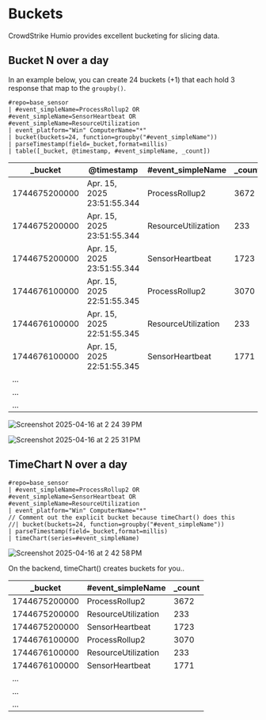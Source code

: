 # Buckets 

CrowdStrike Humio provides excellent bucketing for slicing data. 

## Bucket N over a day

In an example below, you can create 24 buckets (+1) that each hold 3 response that map to the `groupby()`.

```f#
#repo=base_sensor 
| #event_simpleName=ProcessRollup2 OR #event_simpleName=SensorHeartbeat OR #event_simpleName=ResourceUtilization 
| event_platform="Win" ComputerName="*"
| bucket(buckets=24, function=groupby("#event_simpleName"))
| parseTimestamp(field=_bucket,format=millis)
| table([_bucket, @timestamp, #event_simpleName, _count])
```

|_bucket|@timestamp|#event_simpleName|_count|
|---|---|---|---|
|1744675200000|Apr. 15, 2025 23:51:55.344|ProcessRollup2|3672|
|1744675200000|Apr. 15, 2025 23:51:55.344|ResourceUtilization|233|
|1744675200000|Apr. 15, 2025 23:51:55.344|SensorHeartbeat|1723|
|1744676100000|Apr. 15, 2025 22:51:55.345|ProcessRollup2|3070|
|1744676100000|Apr. 15, 2025 22:51:55.345|ResourceUtilization|233|
|1744676100000|Apr. 15, 2025 22:51:55.345|SensorHeartbeat|1771|
|...|
|...|
|...|

![Screenshot 2025-04-16 at 2 24 39 PM](https://github.com/user-attachments/assets/ac388db4-3143-4d7c-92de-c7540668366b)

![Screenshot 2025-04-16 at 2 25 31 PM](https://github.com/user-attachments/assets/57d078e4-71b8-4e35-9228-7f83352b7acb)

## TimeChart N over a day

```f#
#repo=base_sensor
| #event_simpleName=ProcessRollup2 OR #event_simpleName=SensorHeartbeat OR #event_simpleName=ResourceUtilization 
| event_platform="Win" ComputerName="*"
// Comment out the explicit bucket because timeChart() does this
//| bucket(buckets=24, function=groupby("#event_simpleName"))
| parseTimestamp(field=_bucket,format=millis)
| timeChart(series=#event_simpleName)
```

![Screenshot 2025-04-16 at 2 42 58 PM](https://github.com/user-attachments/assets/f5634c03-616a-4c25-94a5-270f6aaa2108)


On the backend, timeChart() creates buckets for you.. 

|_bucket|#event_simpleName|_count|
|---|---|---|
|1744675200000|ProcessRollup2|3672|
|1744675200000|ResourceUtilization|233|
|1744675200000|SensorHeartbeat|1723|
|1744676100000|ProcessRollup2|3070|
|1744676100000|ResourceUtilization|233|
|1744676100000|SensorHeartbeat|1771|
|...|
|...|
|...|
